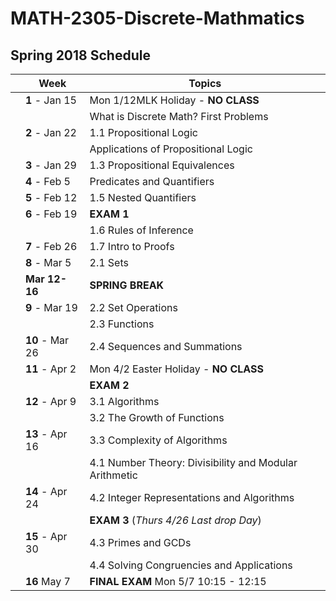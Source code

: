 # MATH-2305-Discrete-Mathmatics

## Spring 2018 Schedule

| | Week | Topics |
| --- | ---| --- |
|  | **1** - Jan 15  | Mon 1/12MLK Holiday - **NO CLASS**                     |
|  |                 | What is Discrete Math? First Problems                  |
|  | **2** - Jan 22  | 1.1 Propositional Logic                                |
|  |                 |  Applications of Propositional Logic                   |
|  | **3** - Jan 29  | 1.3 Propositional Equivalences                         |
|  | **4** - Feb 5   | Predicates and Quantifiers                             |
|  | **5** - Feb 12  | 1.5 Nested Quantifiers                                 |
|  | **6** - Feb 19  | **EXAM 1**                                             |
|  |                 | 1.6 Rules of Inference                                 |
|  | **7** - Feb 26  | 1.7 Intro to Proofs                                    |
|  | **8** - Mar 5   | 2.1 Sets                                               |
|  | **Mar 12-16**   | **SPRING BREAK**                                       |
|  | **9** - Mar 19  | 2.2 Set Operations                                     |
|  |                 | 2.3 Functions                                          |
|  | **10** - Mar 26 | 2.4 Sequences and Summations                           |
|  | **11** - Apr 2  | Mon 4/2 Easter Holiday - **NO CLASS**                  |
|  |                 | **EXAM 2**                                             |
|  | **12** - Apr 9  | 3.1 Algorithms                                         |
|  |                 | 3.2 The Growth of Functions                            |
|  | **13** - Apr 16 | 3.3 Complexity of Algorithms                           |
|  |                 | 4.1 Number Theory: Divisibility and Modular Arithmetic |
|  | **14** - Apr 24 | 4.2 Integer Representations and Algorithms             |
|  |                 | **EXAM 3** (*Thurs 4/26 Last drop Day*)                |
|  | **15** - Apr 30 | 4.3 Primes and GCDs                                    |
|  |                 | 4.4 Solving Congruencies and Applications              |
|  | **16** May 7    | **FINAL EXAM** Mon 5/7 10:15 - 12:15                   |
